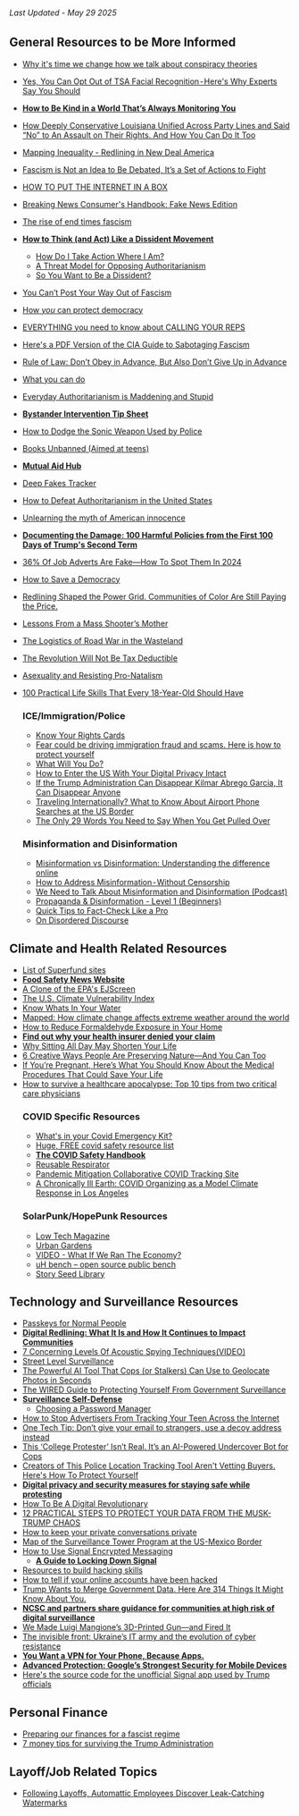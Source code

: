 ###### Last Updated - May 29 2025

## General Resources to be More Informed
- [Why it's time we change how we talk about conspiracy theories](https://www.cnn.com/2025/05/03/politics/persuadable-podcast-conspiracy-theories-essay)
- [Yes, You Can Opt Out of TSA Facial Recognition - Here's Why Experts Say You Should](https://www.travelandleisure.com/how-to-opt-out-tsa-facial-recognition-at-airport-11726739)
- **[How to Be Kind in a World That’s Always Monitoring You](https://time.com/7273469/data-monitoring-kindness-essay)**
- [How Deeply Conservative Louisiana Unified Across Party Lines and Said “No” to An Assault on Their Rights. And How You Can Do It Too](https://badgirlsbimonthly.substack.com/p/how-deeply-conservative-louisiana?r=1pawaw&triedRedirect=true)
- [Mapping Inequality - Redlining in New Deal America](https://dsl.richmond.edu/panorama/redlining/)
- [Fascism is Not an Idea to Be Debated, It’s a Set of Actions to Fight](https://lithub.com/fascism-is-not-an-idea-to-be-debated-its-a-set-of-actions-to-fight/)
- [HOW TO PUT THE INTERNET IN A BOX](https://internet-in-a-box.org/?)
- [Breaking News Consumer's Handbook: Fake News Edition](https://www.wnycstudios.org/podcasts/otm/segments/breaking-news-consumer-handbook-fake-news-edition)
- [The rise of end times fascism](https://www.theguardian.com/us-news/ng-interactive/2025/apr/13/end-times-fascism-far-right-trump-musk)
- **[How to Think (and Act) Like a Dissident Movement](https://www.thebulwark.com/p/how-to-think-and-act-like-a-dissident-in-trumps-america)**
  - [How Do I Take Action Where I Am?](https://prisonculture.substack.com/p/how-do-i-take-action-where-i-am?r=iw9zm&triedRedirect=true&ref=organizingmythoughts.org)
  - [A Threat Model for Opposing Authoritarianism](https://buttondown.com/JuliaAngwin/archive/a-threat-model-for-opposing-authoritarianism/)
  - [So You Want to Be a Dissident?](https://www.newyorker.com/news/the-weekend-essay/so-you-want-to-be-a-dissident)
- [You Can’t Post Your Way Out of Fascism](https://www.404media.co/you-cant-post-your-way-out-of-fascism/)
- [How *you* can protect democracy](https://www.ifyoucankeepit.org/p/how-you-can-protect-democracy)
- [EVERYTHING you need to know about CALLING YOUR REPS](https://emilyinyourphone.substack.com/p/everything-you-need-to-know-about?r=axllp&triedRedirect=true)
- [Here's a PDF Version of the CIA Guide to Sabotaging Fascism](https://www.404media.co/heres-a-pdf-version-of-the-cia-guide-to-sabotaging-fascism/)
- [Rule of Law: Don’t Obey in Advance, But Also Don’t Give Up in Advance](https://www.emptywheel.net/2025/02/10/rule-of-law-dont-obey-in-advance-but-also-dont-give-up-in-advance/)
- [What you can do](https://robertreich.substack.com/p/more-on-what-you-can-do)
- [Everyday Authoritarianism is Maddening and Stupid](https://tompepinsky.com/2025/02/16/everyday-authoritarianism-is-maddening-and-stupid/)
- **[Bystander Intervention Tip Sheet](https://www.apa.org/pi/health-equity/bystander-intervention)**
- [How to Dodge the Sonic Weapon Used by Police](https://www.popularmechanics.com/military/weapons/a32892398/what-is-lrad-sonic-weapon-protests/)
- [Books Unbanned (Aimed at teens)](https://booksunbanned.com/)
- **[Mutual Aid Hub](https://www.mutualaidhub.org/)**
- [Deep Fakes Tracker](https://deepfakestracker.org/)
- [How to Defeat Authoritarianism in the United States](https://www.freepress.net/blog/how-defeat-authoritarianism-united-states)
- [Unlearning the myth of American innocence](https://www.theguardian.com/us-news/2017/aug/08/unlearning-the-myth-of-american-innocence)
- **[Documenting the Damage: 100 Harmful Policies from the First 100 Days of Trump's Second Term](https://www.brettheinz.com/dd)**
- [36% Of Job Adverts Are Fake—How To Spot Them In 2024](https://www.forbes.com/sites/rachelwells/2024/08/13/36-of-job-adverts-are-fake-how-to-spot-them-in-2024/)
- [How to Save a Democracy](https://www.foreignaffairs.com/united-states/how-save-democracy-trump)
- [Redlining Shaped the Power Grid. Communities of Color Are Still Paying the Price.](https://www.motherjones.com/environment/2025/05/redlining-minority-neighborhoods-power-grid-energy-infrastructure-communities-color/)
- [Lessons From a Mass Shooter’s Mother](https://www.motherjones.com/criminal-justice/2024/05/threat-assessment-mass-shooting-elliot-rodger-isla-vista-mother/)
- [The Logistics of Road War in the Wasteland](https://acoup.blog/2025/05/23/collections-the-logistics-of-road-war-in-the-wasteland/)
- [The Revolution Will Not Be Tax Deductible ](https://wgdoingthework.substack.com/p/the-revolution-will-not-be-tax-deductible)
- [Asexuality and Resisting Pro-Natalism](https://cantonwiner.substack.com/p/asexuality-and-resisting-pro-natalism)
- [100 Practical Life Skills That Every 18-Year-Old Should Have](https://katherinemartinko.substack.com/p/100-practical-life-skills-that-every)

    ### ICE/Immigration/Police
  - [Know Your Rights Cards](https://www.redcardorders.com/)
  - [Fear could be driving immigration fraud and scams. Here is how to protect yourself](https://houstonlanding.org/fear-could-be-driving-immigration-fraud-and-scams-here-is-how-to-protect-yourself/)
  - [What Will You Do?](https://www.thenation.com/article/activism/rumeysa-ozturk-kaveh-akbar/)
  - [How to Enter the US With Your Digital Privacy Intact](https://www.wired.com/2017/02/guide-getting-past-customs-digital-privacy-intact/)
  - [If the Trump Administration Can Disappear Kilmar Abrego Garcia, It Can Disappear Anyone](https://ballsandstrikes.org/law-politics/kilmar-abrego-garcia-case-white-house/)
  - [Traveling Internationally? What to Know About Airport Phone Searches at the US Border](https://www.kqed.org/news/12038914/what-can-you-do-if-cbp-asks-to-see-your-phone)
  - [The Only 29 Words You Need to Say When You Get Pulled Over](https://bsky.app/profile/wizardafa.bsky.social/post/3lpdefo7ntk2j)

  ### Misinformation and Disinformation  
  - [Misinformation vs Disinformation: Understanding the difference online](https://counterhate.com/blog/misinformation-vs-disinformation-understanding-the-difference-online/?content=explainer)
  - [How to Address Misinformation - Without Censorship](https://time.com/7282640/how-to-address-misinformation/)
  - [We Need to Talk About Misinformation and Disinformation (Podcast)](https://www.youtube.com/watch?v=-DyNqsF1ptI)
  - [Propaganda & Disinformation - Level 1 (Beginners)](https://www.udemy.com/course/propaganda-disinformation-level-1-beginners/?referralCode=F6D164B12D33A03ADF60&couponCode=ST6MT60525G3)
  - [Quick Tips to Fact-Check Like a Pro](https://matthewfacciani.substack.com/p/quick-tips-to-fact-check-like-a-pro)
  - [On Disordered Discourse](https://loki47.substack.com/p/on-disordered-discourse)

## Climate and Health Related Resources
- [List of Superfund sites](https://en.wikipedia.org/wiki/List_of_Superfund_sites)
- **[Food Safety News Website](https://www.foodsafetynews.com/)**
- [A Clone of the EPA's EJScreen](https://screening-tools.com/epa-ejscreen)
- [The U.S. Climate Vulnerability Index](https://climatevulnerabilityindex.org/)
- [Know Whats In Your Water](https://www.ewg.org/tapwater/)
- [Mapped: How climate change affects extreme weather around the world](https://interactive.carbonbrief.org/attribution-studies/index.html)
- [How to Reduce Formaldehyde Exposure in Your Home](https://www.propublica.org/article/how-to-reduce-formaldehyde-home-exposure)
- **[Find out why your health insurer denied your claim](https://projects.propublica.org/claimfile/)**
- [Why Sitting All Day May Shorten Your Life](https://www.nytimes.com/2024/10/31/well/move/sitting-down-sedentary-effects-tips.html)
- [6 Creative Ways People Are Preserving Nature—And You Can Too](https://www.sciencefriday.com/articles/tiny-nature-triumphs-protecting-nature-roundup/)
- [If You’re Pregnant, Here’s What You Should Know About the Medical Procedures That Could Save Your Life](https://www.propublica.org/article/miscarriage-abortion-bans-dilation-and-curettage-dilation-and-evacuation)
- [How to survive a healthcare apocalypse: Top 10 tips from two critical care physicians](https://takeacouchnap.substack.com/p/how-to-survive-a-healthcare-apocalypse)
  ### COVID Specific Resources
  - [What's in your Covid Emergency Kit?](https://www.patreon.com/posts/whats-in-your-110263473)
  - [Huge, FREE covid safety resource list](https://www.patreon.com/posts/huge-free-covid-86871700)
  - **[The COVID Safety Handbook](https://linktr.ee/covidbook)**
  - [Reusable Respirator](https://reusable-respirators.com/product/elastomaskpro-respirator/)
  - [Pandemic Mitigation Collaborative COVID Tracking Site](https://www.pmc19.com/data/index.php)
  - [A Chronically Ill Earth: COVID Organizing as a Model Climate Response in Los Angeles](https://yaleglobalhealthreview.com/2025/05/18/a-chronically-ill-earth-covid-organizing-as-a-model-climate-response-in-los-angeles/)
  ### SolarPunk/HopePunk Resources
  - [Low Tech Magazine](https://solar.lowtechmagazine.com/)
  - [Urban Gardens](https://www.urbangardensweb.com/)
  - [VIDEO -  What If We Ran The Economy?](https://www.youtube.com/watch?v=vW5EVNT--DA)
  - [uH bench – open source public bench](https://xuv.be/uh-bench-open-source-public-bench/)
  - [Story Seed Library](https://storyseedlibrary.org/)

## Technology and Surveillance Resources
- [Passkeys for Normal People](https://www.troyhunt.com/passkeys-for-normal-people/)
- **[Digital Redlining: What It Is and How It Continues to Impact Communities](https://www.cnet.com/home/internet/digital-redlining-and-its-enduring-impact-on-communities/)**
- [7 Concerning Levels Of Acoustic Spying Techniques(VIDEO)](https://www.youtube.com/watch?v=mEC6PM97IRI)
- [Street Level Surveillance](https://sls.eff.org/)
- [The Powerful AI Tool That Cops (or Stalkers) Can Use to Geolocate Photos in Seconds](https://www.404media.co/the-powerful-ai-tool-that-cops-or-stalkers-can-use-to-geolocate-photos-in-seconds/)
- [The WIRED Guide to Protecting Yourself From Government Surveillance](https://www.wired.com/story/the-wired-guide-to-protecting-yourself-from-government-surveillance/)
- **[Surveillance Self-Defense](https://ssd.eff.org/)**
  - [Choosing a Password Manager](https://ssd.eff.org/module/choosing-the-password-manager-that-s-right-for-you)
- [How to Stop Advertisers From Tracking Your Teen Across the Internet](https://www.eff.org/deeplinks/2024/09/how-stop-advertisers-tracking-your-teen-across-internet)
- [One Tech Tip: Don’t give your email to strangers, use a decoy address instead](https://apnews.com/article/email-internet-privacy-cybersecurity-5305c01c66b7ff67c2464d83fcf2a9d8)
- [This ‘College Protester’ Isn’t Real. It’s an AI-Powered Undercover Bot for Cops](https://www.wired.com/story/massive-blue-overwatch-ai-personas-police-suspects/)
- [Creators of This Police Location Tracking Tool Aren't Vetting Buyers. Here's How To Protect Yourself](https://www.eff.org/deeplinks/2024/11/creators-police-location-tracking-tool-arent-vetting-buyers-heres-how-protect)
- **[Digital privacy and security measures for staying safe while protesting](https://blog.adafruit.com/2020/06/05/digital-privacy-and-security-measures-for-staying-safe-while-protesting/)**
- [How To Be A Digital Revolutionary](https://www.adafruit.com/product/3532)
- [12 PRACTICAL STEPS TO PROTECT YOUR DATA FROM THE MUSK-TRUMP CHAOS](https://emilyinyourphone.substack.com/p/12-practical-steps-to-protect-your)
- [How to keep your private conversations private](https://www.cnn.com/2025/02/09/tech/secure-chat-apps-signal-tor-browser/index.html)
- [Map of the Surveillance Tower Program at the US-Mexico Border](https://www.eff.org/deeplinks/2023/03/cbp-expanding-its-surveillance-tower-program-us-mexico-border-and-were-mapping-it)
- [How to Use Signal Encrypted Messaging](https://www.wired.com/story/signal-tips-private-messaging-encryption/)
  - **[A Guide to Locking Down Signal](https://freedom.press/digisec/blog/locking-down-signal/#keep-your-phone-number-more-private)**
- [Resources to build hacking skills](https://midnightcomputerlab.net/directory/)
- [How to tell if your online accounts have been hacked](https://techcrunch.com/2025/03/25/how-to-tell-if-your-online-accounts-have-been-hacked/)
- [Trump Wants to Merge Government Data. Here Are 314 Things It Might Know About You.](https://www.nytimes.com/2025/04/09/us/politics/trump-musk-data-access.html)
- **[NCSC and partners share guidance for communities at high risk of digital surveillance](https://www.ncsc.gov.uk/news/ncsc-partners-share-guidance-for-communities-at-high-risk-of-digital-surveillance)**
- [We Made Luigi Mangione’s 3D-Printed Gun—and Fired It](https://www.wired.com/story/luigi-mangione-ghost-gun-built-tested/)
- [The invisible front: Ukraine’s IT army and the evolution of cyber resistance](https://www.tandfonline.com/doi/full/10.1080/1060586X.2025.2503658)
- **[You Want a VPN for Your Phone, Because Apps.](https://remyhax.xyz/posts/you-want-a-vpn-for-your-phone/)**
- **[Advanced Protection: Google’s Strongest Security for Mobile Devices](https://security.googleblog.com/2025/05/advanced-protection-mobile-devices.html)**
- [Here's the source code for the unofficial Signal app used by Trump officials](https://micahflee.com/heres-the-source-code-for-the-unofficial-signal-app-used-by-trump-officials/)

## Personal Finance 
- [Preparing our finances for a fascist regime](https://www.healthyrich.co/p/resistance-money)
- [7 money tips for surviving the Trump Administration](https://queerandtranswealth.substack.com/p/7-money-tips-for-surviving-the-trump)

## Layoff/Job Related Topics 
- [Following Layoffs, Automattic Employees Discover Leak-Catching Watermarks](https://www.404media.co/automattic-wordpress-p2-watermark-leakers/)
